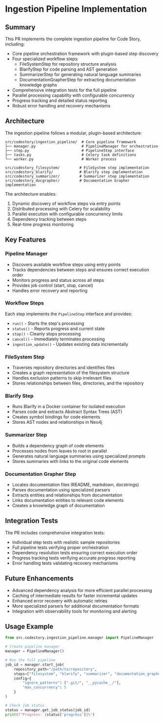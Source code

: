# Ingestion Pipeline Implementation

## Summary
This PR implements the complete ingestion pipeline for Code Story, including:

- Core pipeline orchestration framework with plugin-based step discovery
- Four specialized workflow steps:
  - FileSystemStep for repository structure analysis
  - BlarifyStep for code parsing and AST generation
  - SummarizerStep for generating natural language summaries
  - DocumentationGrapherStep for extracting documentation knowledge graphs
- Comprehensive integration tests for the full pipeline
- Parallel processing capability with configurable concurrency
- Progress tracking and detailed status reporting
- Robust error handling and recovery mechanisms

## Architecture

The ingestion pipeline follows a modular, plugin-based architecture:

```
src/codestory/ingestion_pipeline/  # Core pipeline framework
├── manager.py                     # PipelineManager for orchestration
├── step.py                        # PipelineStep interface
├── tasks.py                       # Celery task definitions
└── worker.py                      # Worker process

src/codestory_filesystem/         # FileSystem step implementation
src/codestory_blarify/            # Blarify step implementation
src/codestory_summarizer/         # Summarizer step implementation
src/codestory_docgrapher/         # Documentation Grapher implementation
```

The architecture enables:
1. Dynamic discovery of workflow steps via entry points
2. Distributed processing with Celery for scalability
3. Parallel execution with configurable concurrency limits
4. Dependency tracking between steps
5. Real-time progress monitoring

## Key Features

### Pipeline Manager

- Discovers available workflow steps using entry points
- Tracks dependencies between steps and ensures correct execution order
- Monitors progress and status across all steps
- Provides job control (start, stop, cancel)
- Handles error recovery and reporting

### Workflow Steps

Each step implements the `PipelineStep` interface and provides:

- `run()` - Starts the step's processing
- `status()` - Reports progress and current state
- `stop()` - Cleanly stops processing
- `cancel()` - Immediately terminates processing
- `ingestion_update()` - Updates existing data incrementally

### FileSystem Step

- Traverses repository directories and identifies files
- Creates a graph representation of the filesystem structure
- Handles exclusion patterns to skip irrelevant files
- Stores relationships between files, directories, and the repository

### Blarify Step

- Runs Blarify in a Docker container for isolated execution
- Parses code and extracts Abstract Syntax Trees (AST)
- Creates symbol bindings for code elements
- Stores AST nodes and relationships in Neo4j

### Summarizer Step

- Builds a dependency graph of code elements
- Processes nodes from leaves to root in parallel
- Generates natural language summaries using specialized prompts
- Stores summaries with links to the original code elements

### Documentation Grapher Step

- Locates documentation files (README, markdown, docstrings)
- Parses documentation using specialized parsers
- Extracts entities and relationships from documentation
- Links documentation entities to relevant code elements
- Creates a knowledge graph of documentation

## Integration Tests

The PR includes comprehensive integration tests:

- Individual step tests with realistic sample repositories
- Full pipeline tests verifying proper orchestration
- Dependency resolution tests ensuring correct execution order
- Progress tracking tests verifying accurate progress reporting
- Error handling tests validating recovery mechanisms

## Future Enhancements

- Advanced dependency analysis for more efficient parallel processing
- Caching of intermediate results for faster incremental updates
- Enhanced error recovery with automatic retries
- More specialized parsers for additional documentation formats
- Integration with observability tools for monitoring and alerting

## Usage Example

```python
from src.codestory.ingestion_pipeline.manager import PipelineManager

# Create pipeline manager
manager = PipelineManager()

# Run the full pipeline
job_id = manager.start_job(
    repository_path="/path/to/repository",
    steps=["filesystem", "blarify", "summarizer", "documentation_grapher"],
    config={
        "ignore_patterns": [".git/", "__pycache__/"],
        "max_concurrency": 5
    }
)

# Check job status
status = manager.get_job_status(job_id)
print(f"Progress: {status['progress']}%")
```